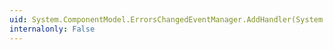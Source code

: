 ```yaml
---
uid: System.ComponentModel.ErrorsChangedEventManager.AddHandler(System.ComponentModel.INotifyDataErrorInfo,System.EventHandler{System.ComponentModel.DataErrorsChangedEventArgs})
internalonly: False
---
```

